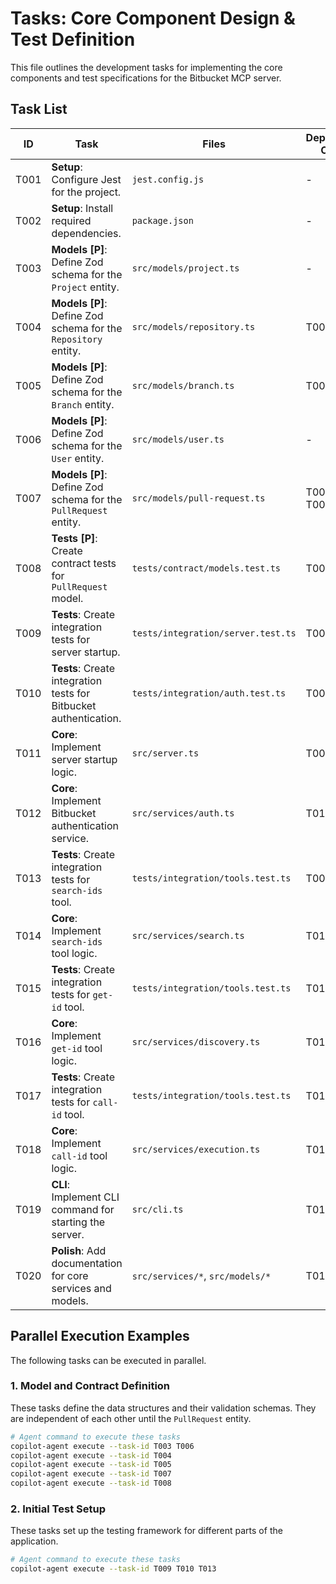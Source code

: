 # Tasks: Core Component Design & Test Definition

This file outlines the development tasks for implementing the core components and test specifications for the Bitbucket MCP server.

## Task List

| ID   | Task                                                              | Files                               | Depends On | Status      |
|------|-------------------------------------------------------------------|-------------------------------------|------------|-------------|
| T001 | **Setup**: Configure Jest for the project.                        | `jest.config.js`                    | -          | [X] |
| T002 | **Setup**: Install required dependencies.                         | `package.json`                      | -          | [X] |
| T003 | **Models [P]**: Define Zod schema for the `Project` entity.       | `src/models/project.ts`             | -          | [X] |
| T004 | **Models [P]**: Define Zod schema for the `Repository` entity.    | `src/models/repository.ts`          | T003       | [X] |
| T005 | **Models [P]**: Define Zod schema for the `Branch` entity.        | `src/models/branch.ts`              | T004       | [X] |
| T006 | **Models [P]**: Define Zod schema for the `User` entity.          | `src/models/user.ts`                | -          | [X] |
| T007 | **Models [P]**: Define Zod schema for the `PullRequest` entity.   | `src/models/pull-request.ts`        | T005, T006 | [X] |
| T008 | **Tests [P]**: Create contract tests for `PullRequest` model.     | `tests/contract/models.test.ts`     | T007       | [X] |
| T009 | **Tests**: Create integration tests for server startup.           | `tests/integration/server.test.ts`  | T001       | [X] |
| T010 | **Tests**: Create integration tests for Bitbucket authentication. | `tests/integration/auth.test.ts`    | T001       | [X] |
| T011 | **Core**: Implement server startup logic.                         | `src/server.ts`                     | T009       | [X] |
| T012 | **Core**: Implement Bitbucket authentication service.             | `src/services/auth.ts`              | T010       | [X] |
| T013 | **Tests**: Create integration tests for `search-ids` tool.        | `tests/integration/tools.test.ts`   | T001       | [X] |
| T014 | **Core**: Implement `search-ids` tool logic.                      | `src/services/search.ts`            | T013       | [X] |
| T015 | **Tests**: Create integration tests for `get-id` tool.            | `tests/integration/tools.test.ts`   | T013       | [X] |
| T016 | **Core**: Implement `get-id` tool logic.                          | `src/services/discovery.ts`         | T015       | [X] |
| T017 | **Tests**: Create integration tests for `call-id` tool.           | `tests/integration/tools.test.ts`   | T013       | [X] |
| T018 | **Core**: Implement `call-id` tool logic.                         | `src/services/execution.ts`         | T017       | [X] |
| T019 | **CLI**: Implement CLI command for starting the server.           | `src/cli.ts`                        | T011       | [X] |
| T020 | **Polish**: Add documentation for core services and models.       | `src/services/*`, `src/models/*`    | T018       | [X] |

## Parallel Execution Examples

The following tasks can be executed in parallel.

### 1. Model and Contract Definition
These tasks define the data structures and their validation schemas. They are independent of each other until the `PullRequest` entity.
```bash
# Agent command to execute these tasks
copilot-agent execute --task-id T003 T006
copilot-agent execute --task-id T004
copilot-agent execute --task-id T005
copilot-agent execute --task-id T007
copilot-agent execute --task-id T008
```

### 2. Initial Test Setup
These tasks set up the testing framework for different parts of the application.
```bash
# Agent command to execute these tasks
copilot-agent execute --task-id T009 T010 T013
```
